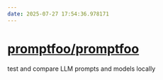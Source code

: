```yaml
---
date: 2025-07-27 17:54:36.978171
---
```


# [promptfoo/promptfoo](https://github.com/promptfoo/promptfoo)

test and compare LLM prompts and models locally